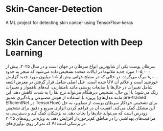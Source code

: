 # Skin-Cancer-Detection
A ML project for detecting skin cancer using TensorFlow-keras
# Skin Cancer Detection with Deep Learning

سرطان پوست یکی از شایع‌ترین انواع سرطان در جهان است و در سال ۲۰۲۵، بیش از ۱۰۵,۰۰۰ مورد جدید ملانوما در ایالات متحده تشخیص داده می‌شود که منجر به حدود ۸,۰۰۰ مرگ می‌گردد، در حالی که در سطح جهانی بیش از ۱.۵ میلیون مورد جدید گزارش شده است. علل اصلی شامل قرار گرفتن در معرض اشعه UV خورشید است و علائم آن شامل تغییرات در خال‌ها یا ضایعات پوستی مانند نامتقارنی، لبه‌های ناهموار و تغییرات رنگ می‌شود؛ با این حال، تشخیص دیرهنگام می‌تواند نرخ بقا را به شدت کاهش دهد. این پروژه با استفاده از هوش مصنوعی و یادگیری عمیق (مانند مدل‌های pre-trained EfficientNet در TensorFlow) برای تشخیص خودکار سرطان پوست از تصاویر، به حل این مشکل کمک می‌کند. اهمیت آن در فراهم کردن ابزاری سریع و دقیق برای تشخیص زودرس است که می‌تواند جان‌ها را نجات دهد، به پزشکان کمک کند و دسترسی به مراقبت‌های بهداشتی را در مناطق کم‌برخوردار افزایش دهد، به ویژه در روندهای ۲۰۲۵ که تمرکز روی نوآوری‌های AI در پزشکی است.
